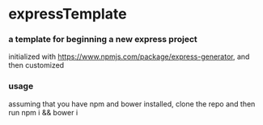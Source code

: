 # expressTemplate

### a template for beginning a new express project

initialized with https://www.npmjs.com/package/express-generator, and then customized

### usage
assuming that you have npm and bower installed, clone the repo and then run npm i && bower i
